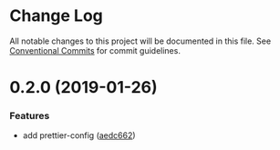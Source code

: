 # Change Log

All notable changes to this project will be documented in this file.
See [Conventional Commits](https://conventionalcommits.org) for commit guidelines.

# 0.2.0 (2019-01-26)


### Features

* add prettier-config ([aedc662](https://github.com/shipwallet/ts-guide/commit/aedc662))

